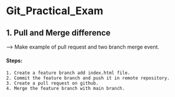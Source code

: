# Git_Practical_Exam
## 1. Pull and Merge difference
--> Make example of pull request and two branch merge event.
#### Steps:
    1. Create a feature branch add index.html file.    
    2. Commit the feature branch and push it in remote repository.   
    3. Create a pull request on github.    
    4. Merge the feature branch with main branch.